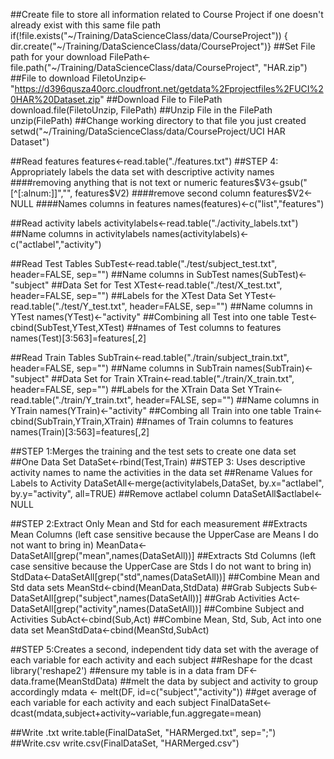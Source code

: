 ##Create file to store all information related to Course Project if one doesn't already exist with this same file path
if(!file.exists("~/Training/DataScienceClass/data/CourseProject")) { dir.create("~/Training/DataScienceClass/data/CourseProject")}
##Set File path for your download
FilePath<-file.path("~/Training/DataScienceClass/data/CourseProject", "HAR.zip")
##File to download
FiletoUnzip<-"https://d396qusza40orc.cloudfront.net/getdata%2Fprojectfiles%2FUCI%20HAR%20Dataset.zip"
##Download File to FilePath
download.file(FiletoUnzip, FilePath)
##Unzip File in the FilePath
unzip(FilePath)
##Change working directory to that file you just created
setwd("~/Training/DataScienceClass/data/CourseProject/UCI HAR Dataset")

##Read features 
features<-read.table("./features.txt")
##STEP 4: Appropriately labels the data set with descriptive activity names
####removing anything that is not text or numeric
features$V3<-gsub("[^[:alnum:]]","", features$V2)
####remove second column
features$V2<-NULL
####Names columns in features
names(features)<-c("list","features")

##Read activity labels
activitylabels<-read.table("./activity_labels.txt")
##Name columns in activitylabels
names(activitylabels)<-c("actlabel","activity")

##Read Test Tables 
SubTest<-read.table("./test/subject_test.txt", header=FALSE, sep="")
##Name columns in SubTest
names(SubTest)<-"subject"
##Data Set for Test
XTest<-read.table("./test/X_test.txt", header=FALSE, sep="")
##Labels for the XTest Data Set
YTest<-read.table("./test/Y_test.txt", header=FALSE, sep="")
##Name columns in YTest
names(YTest)<-"activity"
##Combining all Test into one table
Test<-cbind(SubTest,YTest,XTest)
##names of Test columns to features
names(Test)[3:563]=features[,2]

##Read Train Tables
SubTrain<-read.table("./train/subject_train.txt", header=FALSE, sep="")
##Name columns in SubTrain
names(SubTrain)<-"subject"
##Data Set for Train
XTrain<-read.table("./train/X_train.txt", header=FALSE, sep="")
##Labels for the XTrain Data Set
YTrain<-read.table("./train/Y_train.txt", header=FALSE, sep="")
##Name columns in YTrain
names(YTrain)<-"activity"
##Combing all Train into one table
Train<-cbind(SubTrain,YTrain,XTrain)
##names of Train columns to features
names(Train)[3:563]=features[,2]

##STEP 1:Merges the training and the test sets to create one data set
##One Data Set
DataSet<-rbind(Test,Train)
##STEP 3: Uses descriptive activity names to name the activities in the data set
##Rename Values for Labels to Activity
DataSetAll<-merge(activitylabels,DataSet, by.x="actlabel", by.y="activity", all=TRUE)
##Remove actlabel column
DataSetAll$actlabel<-NULL

##STEP 2:Extract Only Mean and Std for each measurement
##Extracts Mean Columns (left case sensitive because the UpperCase are Means I do not want to bring in)
MeanData<-DataSetAll[grep("mean",names(DataSetAll))]
##Extracts Std Columns (left case sensitive because the UpperCase are Stds I do not want to bring in)
StdData<-DataSetAll[grep("std",names(DataSetAll))]
##Combine Mean and Std data sets
MeanStd<-cbind(MeanData,StdData)
##Grab Subjects
Sub<-DataSetAll[grep("subject",names(DataSetAll))]
##Grab Activities
Act<-DataSetAll[grep("activity",names(DataSetAll))]
##Combine Subject and Activities
SubAct<-cbind(Sub,Act)
##Combine Mean, Std, Sub, Act into one data set
MeanStdData<-cbind(MeanStd,SubAct)

##STEP 5:Creates a second, independent tidy data set with the average of each variable for each activity and each subject
##Reshape for the dcast 
library('reshape2')
##ensure my table is in a data fram
DF<-data.frame(MeanStdData)
##melt the data by subject and activity to group accordingly
mdata <- melt(DF, id=c("subject","activity"))
##get average of each variable for each activity and each subject
FinalDataSet<-dcast(mdata,subject+activity~variable,fun.aggregate=mean)

##Write .txt
write.table(FinalDataSet, "HARMerged.txt", sep=";") 
##Write.csv
write.csv(FinalDataSet, "HARMerged.csv")
